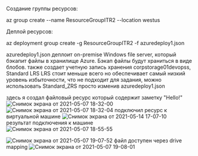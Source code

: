 Создание группы ресурсов:

az group create --name ResourceGroupITR2 --location westus

Деплой ресурсов:

az deployment  group create  -g ResourceGroupITR2 -f azuredeploy1.json


azuredeploy1.json деплоит on-premise Windows file server, который бэкапит файлы в хранилище Azure. Бэкап файлы будут храниться в виде блобов. 
также создает учетную запись хранения corpstorage01devopss, Standard LRS LRS стоит меньше всего но обеспечивает самый низкий уровень избыточности, что не подходит для задания, можно использовать Standard_ZRS просто изменив azuredeploy1.json 

здесь я создал файловый ресурс который содержит заметку "Hello!"
![Снимок экрана от 2021-05-07 18-32-00](https://user-images.githubusercontent.com/73390744/118281982-78f11a80-b4d6-11eb-8669-36f6e105e07c.png)
![Снимок экрана от 2021-05-07 18-32-04](https://user-images.githubusercontent.com/73390744/118281990-7989b100-b4d6-11eb-9240-bc78afc4ab58.png)
подключил ресурс к виртуальной машине
![Снимок экрана от 2021-05-14 17-07-10](https://user-images.githubusercontent.com/73390744/118282360-dedda200-b4d6-11eb-9c61-8233051b44c1.png)
результат подключения к машине
![Снимок экрана от 2021-05-07 18-55-55](https://user-images.githubusercontent.com/73390744/118281994-7a224780-b4d6-11eb-9350-1a56d084f2e3.png)

![Снимок экрана от 2021-05-07 19-07-52](https://user-images.githubusercontent.com/73390744/118281995-7abade00-b4d6-11eb-89c0-9f6f2c251116.png)
файл доступен через drive mapping
![Снимок экрана от 2021-05-07 19-08-01](https://user-images.githubusercontent.com/73390744/118281998-7b537480-b4d6-11eb-87ad-6a55a95f4d55.png)
